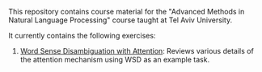 This repository contains course material for the "Advanced Methods in Natural Language Processing" course taught at Tel Aviv University.

It currently contains the following exercises:
1. [Word Sense Disambiguation with Attention](attention_exercise): Reviews various details of the attention mechanism using WSD as an example task.


